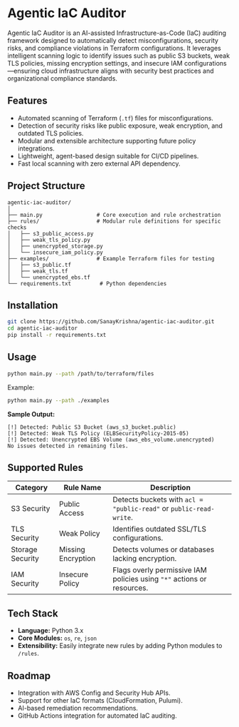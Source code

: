 # Agentic IaC Auditor

Agentic IaC Auditor is an AI-assisted Infrastructure-as-Code (IaC) auditing framework designed to automatically detect misconfigurations, security risks, and compliance violations in Terraform configurations. It leverages intelligent scanning logic to identify issues such as public S3 buckets, weak TLS policies, missing encryption settings, and insecure IAM configurations—ensuring cloud infrastructure aligns with security best practices and organizational compliance standards.

## Features
- Automated scanning of Terraform (`.tf`) files for misconfigurations.
- Detection of security risks like public exposure, weak encryption, and outdated TLS policies.
- Modular and extensible architecture supporting future policy integrations.
- Lightweight, agent-based design suitable for CI/CD pipelines.
- Fast local scanning with zero external API dependency.

## Project Structure
```
agentic-iac-auditor/
│
├── main.py                 # Core execution and rule orchestration
├── rules/                  # Modular rule definitions for specific checks
│   ├── s3_public_access.py
│   ├── weak_tls_policy.py
│   ├── unencrypted_storage.py
│   └── insecure_iam_policy.py
├── examples/               # Example Terraform files for testing
│   ├── s3_public.tf
│   ├── weak_tls.tf
│   └── unencrypted_ebs.tf
└── requirements.txt         # Python dependencies
```

## Installation
```bash
git clone https://github.com/SanayKrishna/agentic-iac-auditor.git
cd agentic-iac-auditor
pip install -r requirements.txt
```

## Usage
```bash
python main.py --path /path/to/terraform/files
```
Example:
```bash
python main.py --path ./examples
```

**Sample Output:**
```
[!] Detected: Public S3 Bucket (aws_s3_bucket.public)
[!] Detected: Weak TLS Policy (ELBSecurityPolicy-2015-05)
[!] Detected: Unencrypted EBS Volume (aws_ebs_volume.unencrypted)
No issues detected in remaining files.
```

## Supported Rules
| Category | Rule Name | Description |
|-----------|------------|-------------|
| S3 Security | Public Access | Detects buckets with `acl = "public-read"` or `public-read-write`. |
| TLS Security | Weak Policy | Identifies outdated SSL/TLS configurations. |
| Storage Security | Missing Encryption | Detects volumes or databases lacking encryption. |
| IAM Security | Insecure Policy | Flags overly permissive IAM policies using `"*"` actions or resources. |

## Tech Stack
- **Language:** Python 3.x  
- **Core Modules:** `os`, `re`, `json`  
- **Extensibility:** Easily integrate new rules by adding Python modules to `/rules`.

## Roadmap
- Integration with AWS Config and Security Hub APIs.
- Support for other IaC formats (CloudFormation, Pulumi).
- AI-based remediation recommendations.
- GitHub Actions integration for automated IaC auditing.


